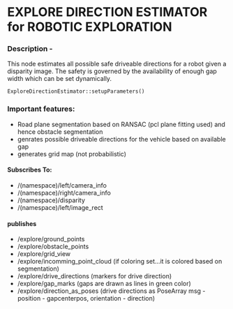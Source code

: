 # EXPLORE DIRECTION ESTIMATOR for ROBOTIC EXPLORATION

### Description - 
This node estimates all possible safe driveable directions for a robot given a disparity image. The safety is governed by the availability of enough gap width which can be set dynamically.

```
ExploreDirectionEstimator::setupParameters()
```

### Important features:
  - Road plane segmentation based on RANSAC (pcl plane fitting used) and hence obstacle segmentation 
  - genrates possible driveable directions for the vehicle based on available gap
  - generates grid map (not probabilistic)

#### Subscribes To:
  -  /(namespace)/left/camera_info
  -  /(namespace)/right/camera_info
  -  /(namespace)/disparity
  -  /(namespace)/left/image_rect

#### publishes
  - /explore/ground_points
  - /explore/obstacle_points
  - /explore/grid_view 
  - /explore/incomming_point_cloud (if coloring set...it is colored based on segmentation)
  - /explore/drive_directions	(markers for drive direction)
  - /explore/gap_marks (gaps are drawn as lines in green color)	
  - /explore/direction_as_poses (drive directions as PoseArray msg - position - gapcenterpos, orientation - direction)

				  	  

